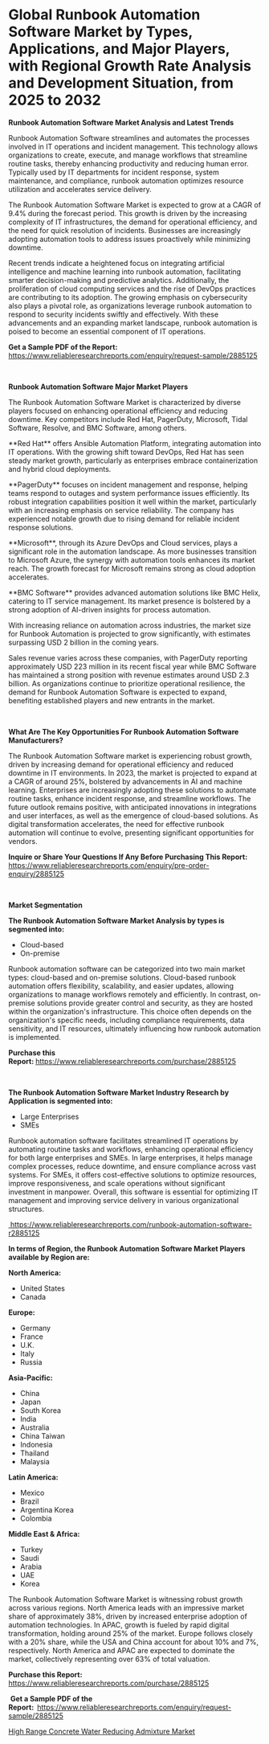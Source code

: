 <p><h1>Global Runbook Automation Software Market by Types, Applications, and Major Players, with Regional Growth Rate Analysis and Development Situation, from 2025 to 2032</h1></p><p><strong>Runbook Automation Software Market Analysis and Latest Trends</strong></p>
<p><p>Runbook Automation Software streamlines and automates the processes involved in IT operations and incident management. This technology allows organizations to create, execute, and manage workflows that streamline routine tasks, thereby enhancing productivity and reducing human error. Typically used by IT departments for incident response, system maintenance, and compliance, runbook automation optimizes resource utilization and accelerates service delivery.</p><p>The Runbook Automation Software Market is expected to grow at a CAGR of 9.4% during the forecast period. This growth is driven by the increasing complexity of IT infrastructures, the demand for operational efficiency, and the need for quick resolution of incidents. Businesses are increasingly adopting automation tools to address issues proactively while minimizing downtime.</p><p>Recent trends indicate a heightened focus on integrating artificial intelligence and machine learning into runbook automation, facilitating smarter decision-making and predictive analytics. Additionally, the proliferation of cloud computing services and the rise of DevOps practices are contributing to its adoption. The growing emphasis on cybersecurity also plays a pivotal role, as organizations leverage runbook automation to respond to security incidents swiftly and effectively. With these advancements and an expanding market landscape, runbook automation is poised to become an essential component of IT operations.</p></p>
<p><strong>Get a Sample PDF of the Report:&nbsp;</strong> <a href="https://www.reliableresearchreports.com/enquiry/request-sample/2885125?utm_campaign=3210&utm_medium=2&utm_source=Github&utm_content=ia&utm_term=13032025&utm_id=runbook-automation-software">https://www.reliableresearchreports.com/enquiry/request-sample/2885125</a></p>
<p>&nbsp;</p>
<p><strong>Runbook Automation Software Major Market Players</strong></p>
<p><p>The Runbook Automation Software Market is characterized by diverse players focused on enhancing operational efficiency and reducing downtime. Key competitors include Red Hat, PagerDuty, Microsoft, Tidal Software, Resolve, and BMC Software, among others. </p><p>**Red Hat** offers Ansible Automation Platform, integrating automation into IT operations. With the growing shift toward DevOps, Red Hat has seen steady market growth, particularly as enterprises embrace containerization and hybrid cloud deployments.</p><p>**PagerDuty** focuses on incident management and response, helping teams respond to outages and system performance issues efficiently. Its robust integration capabilities position it well within the market, particularly with an increasing emphasis on service reliability. The company has experienced notable growth due to rising demand for reliable incident response solutions.</p><p>**Microsoft**, through its Azure DevOps and Cloud services, plays a significant role in the automation landscape. As more businesses transition to Microsoft Azure, the synergy with automation tools enhances its market reach. The growth forecast for Microsoft remains strong as cloud adoption accelerates.</p><p>**BMC Software** provides advanced automation solutions like BMC Helix, catering to IT service management. Its market presence is bolstered by a strong adoption of AI-driven insights for process automation.</p><p>With increasing reliance on automation across industries, the market size for Runbook Automation is projected to grow significantly, with estimates surpassing USD 2 billion in the coming years. </p><p>Sales revenue varies across these companies, with PagerDuty reporting approximately USD 223 million in its recent fiscal year while BMC Software has maintained a strong position with revenue estimates around USD 2.3 billion. As organizations continue to prioritize operational resilience, the demand for Runbook Automation Software is expected to expand, benefiting established players and new entrants in the market.</p></p>
<p>&nbsp;</p>
<p><strong>What Are The Key Opportunities For Runbook Automation Software Manufacturers?</strong></p>
<p><p>The Runbook Automation Software market is experiencing robust growth, driven by increasing demand for operational efficiency and reduced downtime in IT environments. In 2023, the market is projected to expand at a CAGR of around 25%, bolstered by advancements in AI and machine learning. Enterprises are increasingly adopting these solutions to automate routine tasks, enhance incident response, and streamline workflows. The future outlook remains positive, with anticipated innovations in integrations and user interfaces, as well as the emergence of cloud-based solutions. As digital transformation accelerates, the need for effective runbook automation will continue to evolve, presenting significant opportunities for vendors.</p></p>
<p><strong>Inquire or Share Your Questions If Any Before Purchasing This Report:</strong> <a href="https://www.reliableresearchreports.com/enquiry/pre-order-enquiry/2885125?utm_campaign=3210&utm_medium=2&utm_source=Github&utm_content=ia&utm_term=13032025&utm_id=runbook-automation-software">https://www.reliableresearchreports.com/enquiry/pre-order-enquiry/2885125</a></p>
<p>&nbsp;</p>
<p><strong>Market Segmentation</strong></p>
<p><strong>The Runbook Automation Software Market Analysis by types is segmented into:</strong></p>
<p><ul><li>Cloud-based</li><li>On-premise</li></ul></p>
<p><p>Runbook automation software can be categorized into two main market types: cloud-based and on-premise solutions. Cloud-based runbook automation offers flexibility, scalability, and easier updates, allowing organizations to manage workflows remotely and efficiently. In contrast, on-premise solutions provide greater control and security, as they are hosted within the organization's infrastructure. This choice often depends on the organization's specific needs, including compliance requirements, data sensitivity, and IT resources, ultimately influencing how runbook automation is implemented.</p></p>
<p><strong>Purchase this Report:&nbsp;</strong><a href="https://www.reliableresearchreports.com/purchase/2885125?utm_campaign=3210&utm_medium=2&utm_source=Github&utm_content=ia&utm_term=13032025&utm_id=runbook-automation-software">https://www.reliableresearchreports.com/purchase/2885125</a></p>
<p>&nbsp;</p>
<p><strong>The Runbook Automation Software Market Industry Research by Application is segmented into:</strong></p>
<p><ul><li>Large Enterprises</li><li>SMEs</li></ul></p>
<p><p>Runbook automation software facilitates streamlined IT operations by automating routine tasks and workflows, enhancing operational efficiency for both large enterprises and SMEs. In large enterprises, it helps manage complex processes, reduce downtime, and ensure compliance across vast systems. For SMEs, it offers cost-effective solutions to optimize resources, improve responsiveness, and scale operations without significant investment in manpower. Overall, this software is essential for optimizing IT management and improving service delivery in various organizational structures.</p></p>
<p><a href="https://www.reliableresearchreports.com/runbook-automation-software-r2885125?utm_campaign=3210&utm_medium=2&utm_source=Github&utm_content=ia&utm_term=13032025&utm_id=runbook-automation-software">&nbsp;https://www.reliableresearchreports.com/runbook-automation-software-r2885125</a></p>
<p><strong>In terms of Region, the Runbook Automation Software Market Players available by Region are:</strong></p>
<p>
    <p> <strong> North America: </strong>
        <ul>
            <li>United States</li>
            <li>Canada</li>
        </ul>
        </p> 
    <p> <strong> Europe: </strong>
        <ul>
            <li>Germany</li>
            <li>France</li>
            <li>U.K.</li>
            <li>Italy</li>
            <li>Russia</li>
        </ul>
        </p> 
    <p> <strong> Asia-Pacific: </strong>
        <ul>
            <li>China</li>
            <li>Japan</li>
            <li>South Korea</li>
            <li>India</li>
            <li>Australia</li>
            <li>China Taiwan</li>
            <li>Indonesia</li>
            <li>Thailand</li>
            <li>Malaysia</li>
        </ul>
        </p> 
    <p> <strong> Latin America: </strong>
        <ul>
            <li>Mexico</li>
            <li>Brazil</li>
            <li>Argentina Korea</li>
            <li>Colombia</li>
        </ul>
        </p> 
    <p> <strong> Middle East & Africa: </strong>
        <ul>
            <li>Turkey</li>
            <li>Saudi</li>
            <li>Arabia</li>
            <li>UAE</li>
            <li>Korea</li>
        </ul>
    </p>
    </p>
<p><p>The Runbook Automation Software Market is witnessing robust growth across various regions. North America leads with an impressive market share of approximately 38%, driven by increased enterprise adoption of automation technologies. In APAC, growth is fueled by rapid digital transformation, holding around 25% of the market. Europe follows closely with a 20% share, while the USA and China account for about 10% and 7%, respectively. North America and APAC are expected to dominate the market, collectively representing over 63% of total valuation.</p></p>
<p><strong>Purchase this Report: </strong><a href="https://www.reliableresearchreports.com/purchase/2885125?utm_campaign=3210&utm_medium=2&utm_source=Github&utm_content=ia&utm_term=13032025&utm_id=runbook-automation-software">https://www.reliableresearchreports.com/purchase/2885125</a></p>
<p>&nbsp;<strong>Get a Sample PDF of the Report:&nbsp;&nbsp;</strong><a href="https://www.reliableresearchreports.com/enquiry/request-sample/2885125?utm_campaign=3210&utm_medium=2&utm_source=Github&utm_content=ia&utm_term=13032025&utm_id=runbook-automation-software">https://www.reliableresearchreports.com/enquiry/request-sample/2885125</a></p>
<p><strong></strong></p>
<p><p><a href="https://github.com/briandahm87/Market-Research-Report-List-1/blob/main/high-range-concrete-water-reducing-admixture-market.md?utm_campaign=3210&utm_medium=2&utm_source=Github&utm_content=ia&utm_term=13032025&utm_id=runbook-automation-software">High Range Concrete Water Reducing Admixture Market</a></p></p>